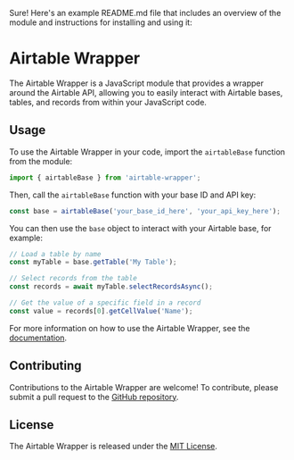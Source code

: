 Sure! Here's an example README.md file that includes an overview of the module and instructions for installing and using it:

# Airtable Wrapper

The Airtable Wrapper is a JavaScript module that provides a wrapper around the Airtable API, allowing you to easily interact with Airtable bases, tables, and records from within your JavaScript code.

<!-- ## Installation

To use the Airtable Wrapper in your project, install it as a dependency using NPM:

```
npm install airtable-wrapper --save
``` -->

## Usage

To use the Airtable Wrapper in your code, import the `airtableBase` function from the module:

```javascript
import { airtableBase } from 'airtable-wrapper';
```

Then, call the `airtableBase` function with your base ID and API key:

```javascript
const base = airtableBase('your_base_id_here', 'your_api_key_here');
```

You can then use the `base` object to interact with your Airtable base, for example:

```javascript
// Load a table by name
const myTable = base.getTable('My Table');

// Select records from the table
const records = await myTable.selectRecordsAsync();

// Get the value of a specific field in a record
const value = records[0].getCellValue('Name');
```

For more information on how to use the Airtable Wrapper, see the [documentation](https://github.com/your_username/airtable-wrapper/docs).

## Contributing

Contributions to the Airtable Wrapper are welcome! To contribute, please submit a pull request to the [GitHub repository](https://github.com/your_username/airtable-wrapper).

## License

The Airtable Wrapper is released under the [MIT License](https://opensource.org/licenses/MIT).